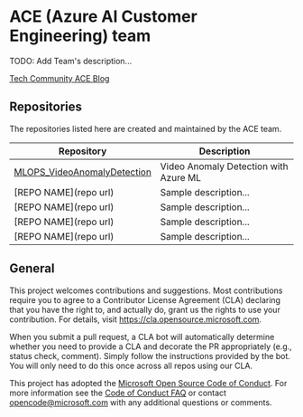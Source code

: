 
# ACE (Azure AI Customer Engineering) team
TODO: Add Team's description...

[Tech Community ACE Blog](https://techcommunity.microsoft.com/t5/ai-customer-engineering-team/bg-p/AICustomerEngineeringTeam)

## Repositories
The repositories listed here are created and maintained by the ACE team.

| Repository                                | Description                                                                                                                          |
| ----------------------------------------- | ------------------------------------------------------------------------------------------------------------------------------------ |
| [MLOPS_VideoAnomalyDetection](https://github.com/Microsoft/MLOps_VideoAnomalyDetection) | Video Anomaly Detection with Azure ML |
| [REPO NAME](repo url) | Sample description... |
| [REPO NAME](repo url) | Sample description... |
| [REPO NAME](repo url) | Sample description... |
| [REPO NAME](repo url) | Sample description... |


## General
This project welcomes contributions and suggestions.  Most contributions require you to agree to a
Contributor License Agreement (CLA) declaring that you have the right to, and actually do, grant us
the rights to use your contribution. For details, visit https://cla.opensource.microsoft.com.

When you submit a pull request, a CLA bot will automatically determine whether you need to provide
a CLA and decorate the PR appropriately (e.g., status check, comment). Simply follow the instructions
provided by the bot. You will only need to do this once across all repos using our CLA.

This project has adopted the [Microsoft Open Source Code of Conduct](https://opensource.microsoft.com/codeofconduct/).
For more information see the [Code of Conduct FAQ](https://opensource.microsoft.com/codeofconduct/faq/) or
contact [opencode@microsoft.com](mailto:opencode@microsoft.com) with any additional questions or comments.
